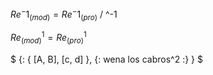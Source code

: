 $Re^-1_(m o d) = Re^-1_(pro)$ / ^-1



$Re^1_(m o d) = Re^1_(pro)$

$
{:
	{
	[A, B],
	[c, d]
	},
	{:
		wena los cabros^2
	:}
}
$

